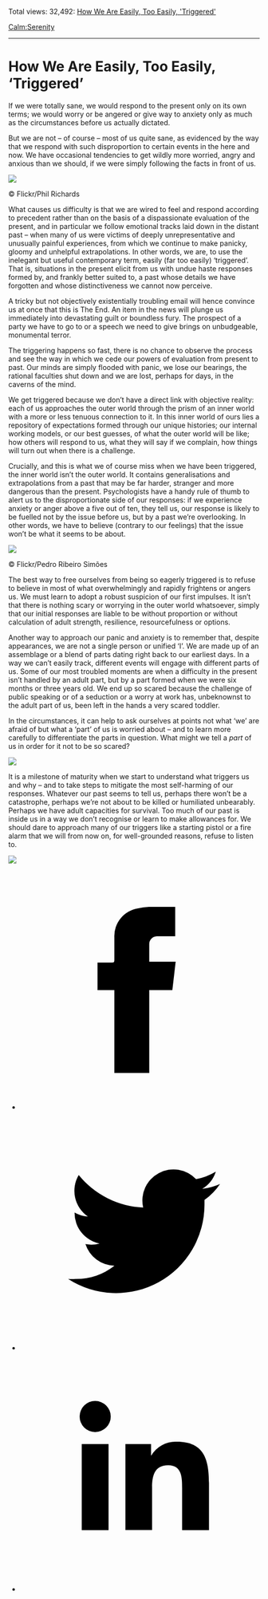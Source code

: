 Total views: 32,492: [How We Are Easily, Too Easily, 'Triggered'](https://www.theschooloflife.com/thebookoflife/how-we-are-easily-triggered-and-why/)

[Calm:](https://www.theschooloflife.com/thebookoflife/category/calm/)[Serenity](https://www.theschooloflife.com/thebookoflife/category/calm/serenity/)

* * *

# How We Are Easily, Too Easily, ‘Triggered’
<style>
						.alignnone {
  display: block;
  margin-left: auto;
  margin-right: auto;
  align: center:
}

.addtoany_share_save_container {
display:none;
}

.wp-block-image {
		display: block;
  margin-left: auto;
  margin-right: auto;
  width: 50%;
}

.aligncenter {
display: block;
  margin-left: auto;
  margin-right: auto;
  align: center:
}

@media only screen and (max-width: 500px) {
  .wp-block-image {
		display: block;
  margin-left: auto;
  margin-right: auto;
  width: 100%;
} }

h1 {max-width: 600px !important;
}
.s18-single-post .content-area .site-main article .post-cat-header-display + .old-wrapper p {
    font-size: 1.200em
}
						</style>

If we were totally sane, we would respond to the present only on its own terms; we would worry or be angered or give way to anxiety only as much as the circumstances before us actually dictated.

But we are not – of course – most of us quite sane, as evidenced by the way that we respond with such disproportion to certain events in the here and now. We have occasional tendencies to get wildly more worried, angry and anxious than we should, if we were simply following the facts in front of us.

 ![](https://www.theschooloflife.com/thebookoflife/wp-content/uploads/2018/05/6887031163_149cf778a3_b.jpg)

© Flickr/Phil Richards

What causes us difficulty is that we are wired to feel and respond according to precedent rather than on the basis of a dispassionate evaluation of the present, and in particular we follow emotional tracks laid down in the distant past – when many of us were victims of deeply unrepresentative and unusually painful experiences, from which we continue to make panicky, gloomy and unhelpful extrapolations. In other words, we are, to use the inelegant but useful contemporary term, easily (far too easily) ‘triggered’. That is, situations in the present elicit from us with undue haste responses formed by, and frankly better suited to, a past whose details we have forgotten and whose distinctiveness we cannot now perceive.

A tricky but not objectively existentially troubling email will hence convince us at once that this is The End. An item in the news will plunge us immediately into devastating guilt or boundless fury. The prospect of a party we have to go to or a speech we need to give brings on unbudgeable, monumental terror.

The triggering happens so fast, there is no chance to observe the process and see the way in which we cede our powers of evaluation from present to past. Our minds are simply flooded with panic, we lose our bearings, the rational faculties shut down and we are lost, perhaps for days, in the caverns of the mind.

We get triggered because we don’t have a direct link with objective reality: each of us approaches the outer world through the prism of an inner world with a more or less tenuous connection to it. In this inner world of ours lies a repository of expectations formed through our unique histories; our internal working models, or our best guesses, of what the outer world will be like; how others will respond to us, what they will say if we complain, how things will turn out when there is a challenge.

Crucially, and this is what we of course miss when we have been triggered, the inner world isn’t the outer world. It contains generalisations and extrapolations from a past that may be far harder, stranger and more dangerous than the present. Psychologists have a handy rule of thumb to alert us to the disproportionate side of our responses: if we experience anxiety or anger above a five out of ten, they tell us, our response is likely to be fuelled not by the issue before us, but by a past we’re overlooking. In other words, we have to believe (contrary to our feelings) that the issue won’t be what it seems to be about.

 ![](https://www.theschooloflife.com/thebookoflife/wp-content/uploads/2018/05/27815277742_9d61663a6c_z.jpg)

© Flickr/Pedro Ribeiro Simões

The best way to free ourselves from being so eagerly triggered is to refuse to believe in most of what overwhelmingly and rapidly frightens or angers us. We must learn to adopt a robust suspicion of our first impulses. It isn’t that there is nothing scary or worrying in the outer world whatsoever, simply that our initial responses are liable to be without proportion or without calculation of adult strength, resilience, resourcefulness or options.

Another way to approach our panic and anxiety is to remember that, despite appearances, we are not a single person or unified ‘I’. We are made up of an assemblage or a blend of parts dating right back to our earliest days. In a way we can’t easily track, different events will engage with different parts of us. Some of our most troubled moments are when a difficulty in the present isn’t handled by an adult part, but by a part formed when we were six months or three years old. We end up so scared because the challenge of public speaking or of a seduction or a worry at work has, unbeknownst to the adult part of us, been left in the hands a very scared toddler.

In the circumstances, it can help to ask ourselves at points not what ‘we’ are afraid of but what a ‘part’ of us is worried about – and to learn more carefully to differentiate the parts in question. What might we tell a _part_ of us in order for it not to be so scared?

![](https://www.theschooloflife.com/thebookoflife/wp-content/uploads/2018/05/Georgia_OKeeffe_Red_Canna_1919_HMA.jpg)

It is a milestone of maturity when we start to understand what triggers us and why – and to take steps to mitigate the most self-harming of our responses. Whatever our past seems to tell us, perhaps there won’t be a catastrophe, perhaps we’re not about to be killed or humiliated unbearably. Perhaps we have adult capacities for survival. Too much of our past is inside us in a way we don’t recognise or learn to make allowances for. We should dare to approach many of our triggers like a starting pistol or a fire alarm that we will from now on, for well-grounded reasons, refuse to listen to.

[![](https://img.youtube.com/vi/-C_7OuhXh50/0.jpg)](https://www.youtube.com/embed/-C_7OuhXh50 '')
<style>
    .iframe-class { display: block !important; }
</style>

- [<svg xmlns="http://www.w3.org/2000/svg" viewbox="0 0 26 26"><title>Facebook</title>
                    <g>
                        <path d="M8.38,10H9.92c.2,0,.29,0,.29-.28,0-.82,0-1.64,0-2.46a3.05,3.05,0,0,1,2.57-3.15A7.22,7.22,0,0,1,14,3.95c.86,0,1.71,0,2.57,0h.25v3.2h-2A.85.85,0,0,0,14,8c0,.62,0,1.24,0,1.91h2.87L16.51,13H14v9H10.21V13H8.38Z"></path>
                    </g>
                </svg>](http://www.facebook.com/sharer/sharer.php?u=https://www.theschooloflife.com/thebookoflife/how-we-are-easily-triggered-and-why/)
- [<svg xmlns="http://www.w3.org/2000/svg" viewbox="0 0 26 26"><title>Twitter</title>
                    <path d="M21.69,7.9a6.75,6.75,0,0,1-1.94.53,3.39,3.39,0,0,0,1.48-1.87,6.76,6.76,0,0,1-2.14.82,3.38,3.38,0,0,0-5.75,3.08,9.59,9.59,0,0,1-7-3.53,3.38,3.38,0,0,0,1,4.51A3.36,3.36,0,0,1,5.89,11v0A3.38,3.38,0,0,0,8.6,14.37a3.39,3.39,0,0,1-1.53.06,3.38,3.38,0,0,0,3.15,2.35A6.78,6.78,0,0,1,6,18.22a6.87,6.87,0,0,1-.81,0A9.6,9.6,0,0,0,20,10.08q0-.22,0-.44A6.86,6.86,0,0,0,21.69,7.9Z"></path>
                </svg>](http://twitter.com/share?url=https://www.theschooloflife.com/thebookoflife/how-we-are-easily-triggered-and-why/&text=&via=theschooloflife)
- [<svg xmlns="http://www.w3.org/2000/svg" viewbox="0 0 26 26"><title>LinkedIn</title>
<path class="cls-2" d="M6.67,10H9.58v9.36H6.67ZM8.13,5.32A1.69,1.69,0,1,1,6.44,7,1.69,1.69,0,0,1,8.13,5.32"></path><path class="cls-2" d="M11.41,10H14.2v1.28h0A3.06,3.06,0,0,1,17,9.75c2.95,0,3.49,1.94,3.49,4.46v5.14H17.57V14.79c0-1.09,0-2.48-1.51-2.48s-1.75,1.18-1.75,2.4v4.63H11.41Z"></path></svg>](https://www.linkedin.com/shareArticle?mini=true&url=https://www.theschooloflife.com/thebookoflife/how-we-are-easily-triggered-and-why/)

